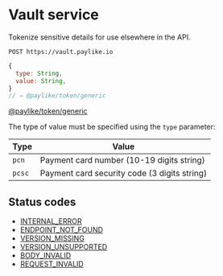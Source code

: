# Vault service

Tokenize sensitive details for use elsewhere in the API.

```shell
POST https://vault.paylike.io
```

```javascript
{
  type: String,
  value: String,
}
// → @paylike/token/generic
```

[@paylike/token/generic](https://github.com/paylike/schemas/blob/master/schemas.md#payliketokengeneric)

The type of value must be specified using the `type` parameter:

| Type   | Value                                        |
| ------ | -------------------------------------------- |
| `pcn`  | Payment card number (10-19 digits string)    |
| `pcsc` | Payment card security code (3 digits string) |

## Status codes

- [INTERNAL_ERROR](./status-codes.md#internal_error)
- [ENDPOINT_NOT_FOUND](./status-codes.md#endpoint_not_found)
- [VERSION_MISSING](./status-codes.md#version_missing)
- [VERSION_UNSUPPORTED](./status-codes.md#version_unsupported)
- [BODY_INVALID](./status-codes.md#body_invalid)
- [REQUEST_INVALID](./status-codes.md#body_invalid)
